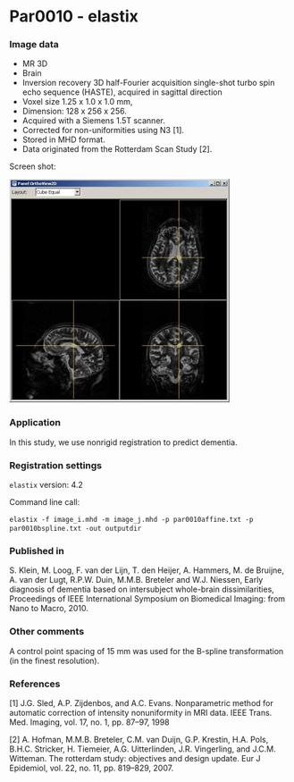 # Par0010 - elastix

###  Image data

* MR 3D
* Brain
* Inversion recovery 3D half-Fourier acquisition single-shot turbo spin echo sequence (HASTE), acquired in sagittal direction
* Voxel size 1.25 x 1.0 x 1.0 mm,
* Dimension: 128 x 256 x 256.
* Acquired with a Siemens 1.5T scanner.
* Corrected for non-uniformities using N3 [1].
* Stored in MHD format.
* Data originated from the Rotterdam Scan Study [2].

Screen shot:

![alt-text](Par0010screenshot.jpg)

###  Application

In this study, we use nonrigid registration to predict dementia.

###  Registration settings

`elastix` version: 4.2

Command line call:


    elastix -f image_i.mhd -m image_j.mhd -p par0010affine.txt -p par0010bspline.txt -out outputdir

###  Published in

S. Klein, M. Loog, F. van der Lijn, T. den Heijer, A. Hammers, M. de Bruijne, A. van der Lugt, R.P.W. Duin, M.M.B. Breteler and W.J. Niessen, Early diagnosis of dementia based on intersubject whole-brain dissimilarities, Proceedings of IEEE International Symposium on Biomedical Imaging: from Nano to Macro, 2010.

### Other comments

A control point spacing of 15 mm was used for the B-spline transformation (in the finest resolution).

###  References

[1] J.G. Sled, A.P. Zijdenbos, and A.C. Evans. Nonparametric method for automatic correction of intensity nonuniformity in MRI data. IEEE Trans. Med. Imaging, vol. 17, no. 1, pp. 87–97, 1998

[2] A. Hofman, M.M.B. Breteler, C.M. van Duijn, G.P. Krestin, H.A. Pols, B.H.C. Stricker, H. Tiemeier, A.G. Uitterlinden, J.R. Vingerling, and J.C.M. Witteman. The rotterdam study: objectives and design update. Eur J Epidemiol, vol. 22, no. 11, pp. 819–829, 2007.
